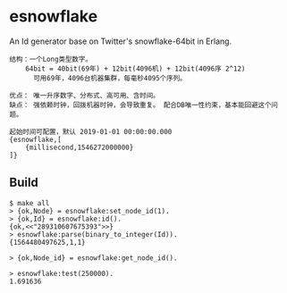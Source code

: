 esnowflake
=====

An Id generator base on Twitter's snowflake-64bit in Erlang.

	结构：一个Long类型数字。 
		64bit = 40bit(69年) + 12bit(4096机) + 12bit(4096序 2^12) 
		  可用69年，4096台机器集群，每毫秒4095个序列。
	
	优点： 唯一升序数字、分布式、高可用、含时间。
	缺点： 强依赖时钟，回拨机器时钟，会导致重复。 配合DB唯一性约束，基本能回避这个问题。
	
	起始时间可配置，默认 2019-01-01 00:00:00.000
	{esnowflake,[
		{millisecond,1546272000000}
	]}

Build
-----

    $ make all
    > {ok,Node} = esnowflake:set_node_id(1).
    > {ok,Id} = esnowflake:id().
    {ok,<<"289310607675393">>}
    > esnowflake:parse(binary_to_integer(Id)).
    {1564480497625,1,1}
    
    > {ok,Node_id} = esnowflake:get_node_id().
    
    > esnowflake:test(250000).
    1.691636
    
    
